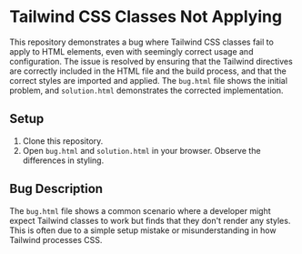 # Tailwind CSS Classes Not Applying

This repository demonstrates a bug where Tailwind CSS classes fail to apply to HTML elements, even with seemingly correct usage and configuration. The issue is resolved by ensuring that the Tailwind directives are correctly included in the HTML file and the build process, and that the correct styles are imported and applied. The `bug.html` file shows the initial problem, and `solution.html` demonstrates the corrected implementation.

## Setup

1. Clone this repository.
2. Open `bug.html` and `solution.html` in your browser.  Observe the differences in styling.

## Bug Description

The `bug.html` file shows a common scenario where a developer might expect Tailwind classes to work but finds that they don't render any styles. This is often due to a simple setup mistake or misunderstanding in how Tailwind processes CSS.